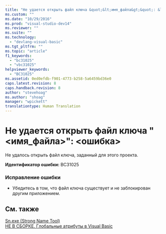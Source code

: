 ```yaml
---
title: "Не удается открыть файл ключа &quot;&lt;имя_файла&gt;&quot;: &lt;ошибка&gt; | Microsoft Docs"
ms.custom: ""
ms.date: "10/29/2016"
ms.prod: "visual-studio-dev14"
ms.reviewer: ""
ms.suite: ""
ms.technology: 
  - "devlang-visual-basic"
ms.tgt_pltfrm: ""
ms.topic: "article"
f1_keywords: 
  - "bc31025"
  - "vbc31025"
helpviewer_keywords: 
  - "BC31025"
ms.assetid: 0ed0efdb-f901-4773-b258-5a6459bd36e0
caps.latest.revision: 8
caps.handback.revision: 8
author: "stevehoag"
ms.author: "shoag"
manager: "wpickett"
translationtype: Human Translation
---
```

# Не удается открыть файл ключа &quot;&lt;имя_файла&gt;&quot;: &lt;ошибка&gt;
Не удалось открыть файл ключа, заданный для этого проекта.  
  
 **Идентификатор ошибки:** BC31025  
  
### Исправление ошибки  
  
-   Убедитесь в том, что файл ключа существует и не заблокирован другим приложением.  
  
## См. также  
 [Sn.exe \(Strong Name Tool\)](../Topic/Sn.exe%20\(Strong%20Name%20Tool\).md)   
 [НЕ В СБОРКЕ. Глобальные атрибуты в Visual Basic](http://msdn.microsoft.com/ru-ru/253a32d8-1531-4504-b687-088554ab71d2)